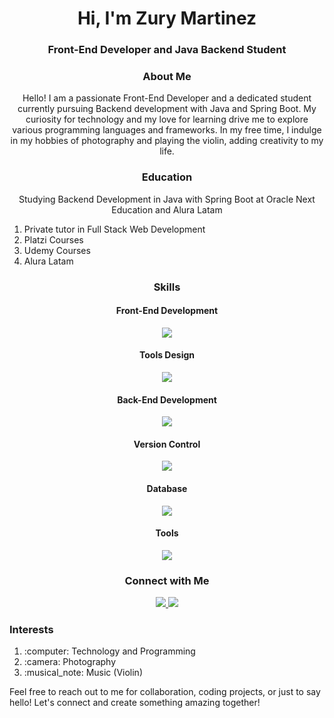 <h1 align="center">Hi, I'm Zury Martinez</h1>
<h3 align="center">Front-End Developer and Java Backend Student</h3>

<h3 align="center">About Me</h3>
<p align="center">Hello! I am a passionate Front-End Developer and a dedicated student currently pursuing Backend development with Java and Spring Boot. My curiosity for technology and my love for learning drive me to explore various programming languages and frameworks. In my free time, I indulge in my hobbies of photography and playing the violin, adding creativity to my life.</p>

<h3 align="center">Education</h3>
<p align="center">Studying Backend Development in Java with Spring Boot at <span>Oracle Next Education</span> and <span>Alura Latam</span></p>
<ol>
  <li>Private tutor in Full Stack Web Development</li>
  <li>Platzi Courses</li>
  <li>Udemy Courses</li>
  <li>Alura Latam</li>
</ol>

<h3 align="center">Skills</h3>
<h4 align="center">Front-End Development</h4>
<p align="center">
  <a href="https://skillicons.dev">
    <img src="https://skillicons.dev/icons?i=html,css,js,react,nextjs" />
  </a>
</p>
<h4 align="center">Tools Design</h4>
<p align="center">
  <a href="https://skillicons.dev">
    <img src="https://skillicons.dev/icons?i=tailwind,sass,bootstrap" />
  </a>
</p>
<h4 align="center">Back-End Development</h4>
<p align="center">
  <a href="https://skillicons.dev">
    <img src="https://skillicons.dev/icons?i=java,spring,python,express,nodejs" />
  </a>
</p>
<h4 align="center">Version Control</h4>
<p align="center">
  <a href="https://skillicons.dev">
    <img src="https://skillicons.dev/icons?i=git,github" />
  </a>
</p>
<h4 align="center">Database</h4>
<p align="center">
  <a href="https://skillicons.dev">
    <img src="https://skillicons.dev/icons?i=mysql,mongodb" />
  </a>
</p>
<h4 align="center">Tools</h4>
<p align="center">
  <a href="https://skillicons.dev">
    <img src="https://skillicons.dev/icons?i=idea,vscode" />
  </a>
</p>

<h3 align="center">Connect with Me</h3>
<p align="center">
  <a href="https://www.discordapp.com/users/zuryophre">
    <img src="https://skillicons.dev/icons?i=discord" />
  </a>
  <a href="https://www.linkedin.com/in/zury-martinez/">
    <img src="https://skillicons.dev/icons?i=linkedin" />
  </a>
</p>

<h3>Interests</h3>
<ol>
  <li>:computer: Technology and Programming</li>
  <li>:camera: Photography</li>
  <li>:musical_note: Music (Violin)</li>
</ol>

Feel free to reach out to me for collaboration, coding projects, or just to say hello! Let's connect and create something amazing together!
